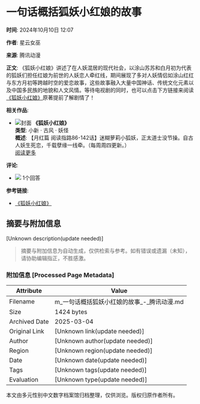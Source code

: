 # 一句话概括狐妖小红娘的故事

**时间**: 2024年10月10日 12:07

**作者**: 星云女巫

**来源**: 腾讯动漫

**正文**: 
《狐妖小红娘》讲述了在人妖混居的现代社会，以涂山苏苏和白月初为代表的狐妖们担任红娘为前世的人妖恋人牵红线，期间展现了多对人妖情侣如涂山红红与东方月初等跨越时空的爱恋故事，这些故事融入大量中国神话、传统文化元素以及中国多民族的地貌和人文风情。等待电视剧的同时，也可以点击下方链接来阅读[《狐妖小红娘》](/chapter/index/id/518333/seqno/1?flag=ask_share)原著提前了解剧情了！

**相关作品**:
- ![封面](https://manhua.acimg.cn/vertical/0/17_16_12_cd4e6fe51036f100d5f2c1eb1289788e.jpg/420) 
  **《狐妖小红娘》**  
  **类型**: 小新 · 古风 · 妖怪  
  **概述**: 【月红篇 阅读指路86-142话】迷糊萝莉小狐妖，正太道士没节操。自古人妖生死恋，千载孽缘一线牵。（每周周四更新。）  
  [阅读更多](/chapter/index/id/518333/seqno/1?flag=ask_share) 

**评论**: 
- ![](//gtimg.ac.qq.com/h5/ask/images/icon-comment.png?v=16f86a1944c2682c) 1个回答

**参考链接**: 
- [《狐妖小红娘》](https://manhua.acimg.cn/operation/0/24_11_00_385b5034c61a844b02cf38fdee09d876_1721790015402.png/0)
<!-- tcd_original_link https://m.ac.qq.com/ask/detail/aid/peurclmicl -->


## 摘要与附加信息

<!-- tcd_abstract -->
[Unknown description(update needed)]
<!-- tcd_abstract_end -->

> 摘要与附加信息为自动生成，仅供检索与参考。如有错误或遗漏（未知），请协助编辑指正，不胜感激。

### 附加信息 [Processed Page Metadata]

| Attribute       | Value                                  |
|-----------------|----------------------------------------|
| Filename        | m_一句话概括狐妖小红娘的故事_-_腾讯动漫.md                             |
| Size            | 1424 bytes                           |
| Archived Date   | 2025-03-04                             |
| Original Link   | [Unknown link(update needed)]                       |
| Author          | [Unknown author(update needed)]                               |
| Region          | [Unknown region(update needed)]                               |
| Date            | [Unknown date(update needed)]                                 |
| Tags            | [Unknown tags(update needed)]                                 |
| Evaluation            | [Unknown type(update needed)]                                 |
<!-- tcd_table_end -->

本文由多元性别中文数字档案馆归档整理，仅供浏览。版权归原作者所有。

